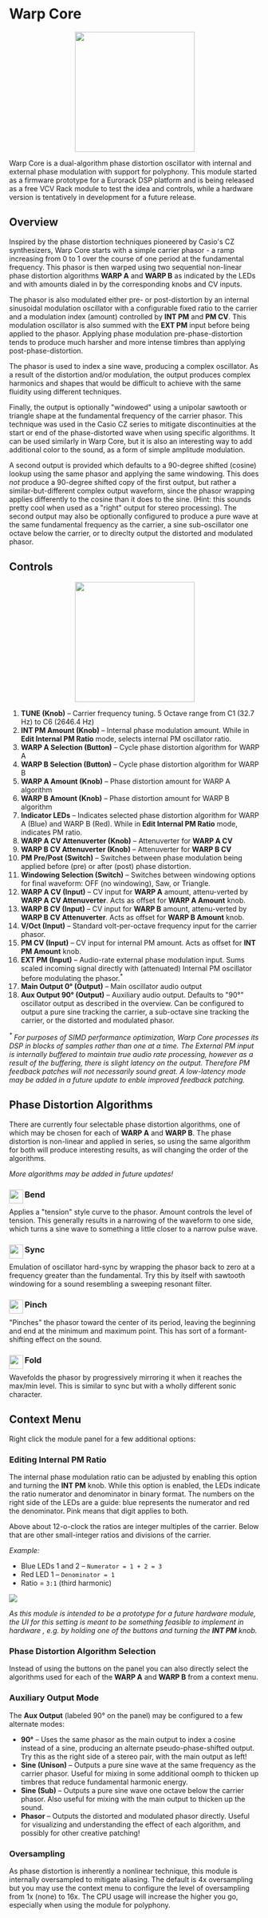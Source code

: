 # Warp Core

<p align="center">
<img src="res/warp-core.png" width="240">
</p>

Warp Core is a dual-algorithm phase distortion oscillator with internal and external phase 
modulation with support for polyphony. This module started as a firmware prototype for a
Eurorack DSP platform and is being released as a free VCV Rack module to test the idea and 
controls, while a hardware version is tentatively in development for a future release.

## Overview

Inspired by the phase distortion techniques pioneered by Casio's CZ synthesizers, Warp Core
starts with a simple carrier phasor - a ramp increasing from 0 to 1 over the course of one
period at the fundamental frequency. This phasor is then warped using two sequential
non-linear phase distortion algorithms **WARP A** and **WARP B** as indicated by the LEDs
and with amounts dialed in by the corresponding knobs and CV inputs.

The phasor is also modulated either pre- or post-distortion by an internal sinusoidal modulation
oscillator with a configurable fixed ratio to the carrier and a modulation index (amount) controlled
by **INT PM** and **PM CV**. This modulation oscillator is also summed with the **EXT PM** input
before being applied to the phasor. Applying phase modulation pre-phase-distortion tends to produce
much harsher and more intense timbres than applying post-phase-distortion.

The phasor is used to index a sine wave, producing a complex oscillator.
As a result of the distortion and/or modulation, the output produces complex harmonics and
shapes that would be difficult to achieve with the same fluidity using different techniques.

Finally, the output is optionally "windowed" using a unipolar sawtooth or triangle shape at
the fundamental frequency of the carrier phasor. This technique was used in the Casio CZ series 
to mitigate discontinuities at the start or end of the phase-distorted wave when using specific
algorithms. It can be used similarly in Warp Core, but it is also an interesting way to add
additional color to the sound, as a form of simple amplitude modulation.

A second output is provided which defaults to a 90-degree shifted (cosine) lookup using the same
phasor and applying the same windowing. This does *not* produce a 90-degree shifted copy of the 
first output, but rather a similar-but-different complex output waveform, since the phasor wrapping 
applies differently to the cosine than it does to the sine. (Hint: this sounds pretty cool when 
used as a "right" output for stereo processing). The second output may also be optionally configured
to produce a pure wave at the same fundamental frequency as the carrier, a sine sub-oscillator one 
octave below the carrier, or to direclty output the distorted and modulated phasor.

## Controls

<p align="center">
<img src="res/controls.png" width="240">
</p>

1. **TUNE (Knob)** – Carrier frequency tuning. 5 Octave range from C1 (32.7 Hz) to C6 (2646.4 Hz)
2. **INT PM Amount (Knob)** – Internal phase modulation amount. While in **Edit Internal PM Ratio** mode, selects internal PM oscillator ratio.
3. **WARP A Selection (Button)** – Cycle phase distortion algorithm for WARP A
4. **WARP B Selection (Button)** – Cycle phase distortion algorithm for WARP B
5. **WARP A Amount (Knob)** – Phase distortion amount for WARP A algorithm
6. **WARP B Amount (Knob)** – Phase distortion amount for WARP B algorithm
7. **Indicator LEDs** – Indicates selected phase distortion algorithm for WARP A (Blue) and WARP B (Red). While in **Edit Internal PM Ratio** mode, indicates PM ratio.
8. **WARP A CV Attenuverter (Knob)** – Attenuverter for **WARP A CV**
9. **WARP B CV Attenuverter (Knob)** – Attenuverter for **WARP B CV**
10. **PM Pre/Post (Switch)** – Switches between phase modulation being applied before (pre) or after (post) phase distortion.
11. **Windowing Selection (Switch)** – Switches between windowing options for final waveform: OFF (no windowing), Saw, or Triangle.
12. **WARP A CV (Input)** – CV input for **WARP A** amount, attenu-verted by **WARP A CV Attenuverter**. Acts as offset for **WARP A Amount** knob.
13. **WARP B CV (Input)** – CV input for **WARP B** amount, attenu-verted by **WARP B CV Attenuverter**. Acts as offset for **WARP B Amount** knob.
14. **V/Oct (Input)** – Standard volt-per-octave frequency input for the carrier phasor. 
15. **PM CV (Input)** – CV input for internal PM amount. Acts as offset for **INT PM Amount** knob. 
16. **EXT PM (Input)** – Audio-rate external phase modulation input. Sums scaled incoming signal directly with (attenuated) Internal PM oscillator before modulating the phasor.<sup>*</sup>
17. **Main Output 0° (Output)** – Main oscillator audio output
18. **Aux Output 90° (Output)** – Auxiliary audio output. Defaults to "90°" oscillator output as described in the overview. Can be configured to output a pure sine tracking the carrier, a sub-octave sine tracking the carrier, or the distorted and modulated phasor.

_<sup>*</sup> For purposes of SIMD performance optimization, Warp Core processes its DSP in blocks
of samples rather than one at a time. The External PM input is internally buffered to maintain 
true audio rate processing, however as a result of the buffering, there is slight latency on the output. Therefore PM feedback patches will not necessarily sound great. A low-latency mode may be added in a future update to enble improved feedback patching._

## Phase Distortion Algorithms

There are currently four selectable phase distortion algorithms, one of which may be chosen
for each of **WARP A** and **WARP B**. The phase distortion is non-linear and applied in series, 
so using the same algorithm for both will produce interesting results, as will changing the order
of the algorithms.

_More algorithms may be added in future updates!_

<div>
<img src="res/bend.svg" width="28" align="left"><h3>Bend</h3>
</div>

Applies a "tension" style curve to the phasor. Amount controls the level of tension.
This generally results in a narrowing of the waveform to one side, which  turns a sine 
wave to something a little closer to a narrow pulse wave.

<div>
<img src="res/sync.svg" width="28" align="left"><h3>Sync</h3>
</div>

Emulation of oscillator hard-sync by wrapping the phasor back to zero at a frequency
greater than the fundamental. Try this by itself with sawtooth windowing for a sound
resembling a sweeping resonant filter.

<div>
<img src="res/pinch.svg" width="28" align="left"><h3>Pinch</h3>
</div>

"Pinches" the phasor toward the center of its period, leaving the beginning and end at the
minimum and maximum point. This has sort of a formant-shifting effect on the sound.

<div>
<img src="res/fold.svg" width="28" align="left"><h3>Fold</h3>
</div>

Wavefolds the phasor by progressively mirroring it when it reaches the max/min level. This
is similar to sync but with a wholly different sonic character.

## Context Menu

Right click the module panel for a few additional options:

### Editing Internal PM Ratio

The internal phase modulation ratio can be adjusted by enabling this option and turning the
**INT PM** knob. While this option is enabled, the LEDs indicate the ratio numerator and
denominator in binary format. The numbers on the right side of the LEDs are a guide: blue
represents the numerator and red the denominator. Pink means that digit applies to both.

Above about 12-o-clock the ratios are integer multiples of the carrier. Below that
are other small-integer ratios and divisions of the carrier.

_Example:_

* Blue LEDs 1 and 2 – `Numerator = 1 + 2 = 3`
* Red LED 1 – `Denominator = 1`
* Ratio = `3:1` (third harmonic)

<img src="res/pm-ratio-ex.png">

_As this module is intended to be a prototype for a future hardware module, the UI for this
setting is meant to be something feasible to implement in hardware , e.g. by holding one 
of the buttons and turning the **INT PM** knob._

### Phase Distortion Algorithm Selection

Instead of using the buttons on the panel you can also directly select the algorithms
used for each of the **WARP A** and **WARP B** from a context menu.

### Auxiliary Output Mode

The **Aux Output** (labeled 90° on the panel) may be configured to a few alternate modes:

* **90°** – Uses the same phasor as the main output to index a cosine instead of a sine, producing an alternate pseudo-phase-shifted output. Try this as the right side of a stereo pair, with the main output as left!
* **Sine (Unison)** – Outputs a pure sine wave at the same frequency as the carrier phasor. Useful for mixing in some additional oomph to thicken up timbres that reduce fundamental harmonic energy.
* **Sine (Sub)** – Outputs a pure sine wave one octave below the carrier phasor. Also useful for mixing with the main output to thicken up the sound.
* **Phasor** – Outputs the distorted and modulated phasor directly. Useful for visualizing  and understanding the effect of each algorithm, and possibly for other creative patching!

### Oversampling

As phase distortion is inherently a nonlinear technique, this module is internally oversampled
to mitigate aliasing. The default is 4x oversampling but you may use the context menu to configure
the level of oversampling from 1x (none) to 16x. The CPU usage will increase the higher you go,
especially when using the module for polyphony.

